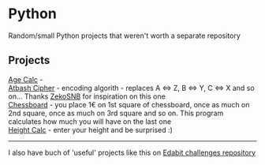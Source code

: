 # Python
Random/small Python projects that weren't worth a separate repository

## Projects  
[Age Calc](/age_calc.py) -  
[Atbash Cipher](/atbash_cipher.py) - encoding algorith - replaces A <=> Z, B <=> Y, C <=> X and so on... Thanks [ZekoSNB](https://github.com/ZekoSNB) for inspiration on this one  
[Chessboard](/chessboard.py) - you place 1€ on 1st square of chessboard, once as much on 2nd square, once as much on 3rd square and so on. This program calculates how much you will have on the last one   
[Height Calc](/height_calc.py) - enter your height and be surprised :)  

***
I also have buch of 'useful' projects like this on [Edabit challenges repository](https://github.com/yungcypo/edabit_challenges_python)
